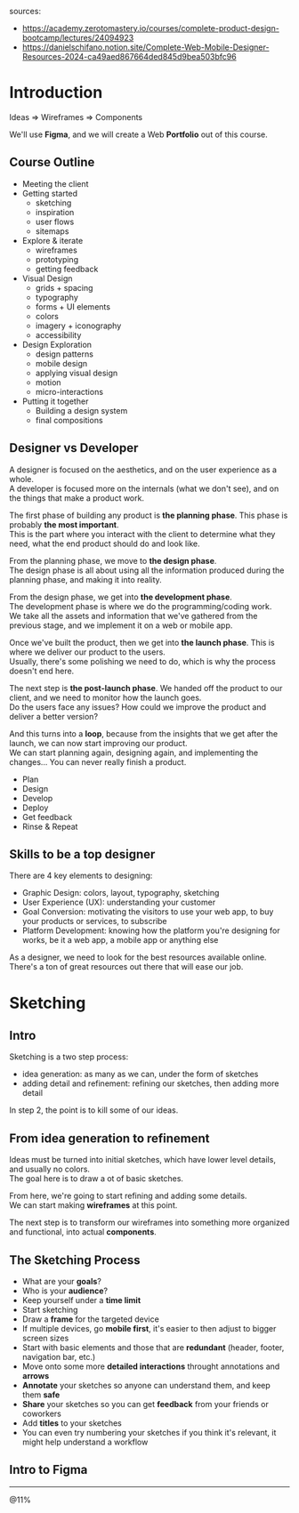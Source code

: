 sources:
- https://academy.zerotomastery.io/courses/complete-product-design-bootcamp/lectures/24094923
- https://danielschifano.notion.site/Complete-Web-Mobile-Designer-Resources-2024-ca49aed867664ded845d9bea503bfc96

# Introduction

Ideas => Wireframes => Components  

We'll use **Figma**, and we will create a Web **Portfolio** out of this course.

## Course Outline

- Meeting the client
- Getting started
  - sketching
  - inspiration
  - user flows
  - sitemaps
- Explore & iterate
  - wireframes
  - prototyping
  - getting feedback
- Visual Design
  - grids + spacing
  - typography
  - forms + UI elements
  - colors
  - imagery + iconography
  - accessibility
- Design Exploration
  - design patterns
  - mobile design
  - applying visual design
  - motion
  - micro-interactions
- Putting it together
  - Building a design system
  - final compositions

## Designer vs Developer

A designer is focused on the aesthetics, and on the user experience as a whole.  
A developer is focused more on the internals (what we don't see), and on the things that make a product work.  

The first phase of building any product is **the planning phase**. This phase is probably **the most important**.  
This is the part where you interact with the client to determine what they need, what the end product should do and look like.  

From the planning phase, we move to **the design phase**.  
The design phase is all about using all the information produced during the planning phase, and making it into reality.  

From the design phase, we get into **the development phase**.  
The development phase is where we do the programming/coding work.  
We take all the assets and information that we've gathered from the previous stage, and we implement it on a web or mobile app.  

Once we've built the product, then we get into **the launch phase**. This is where we deliver our product to the users.  
Usually, there's some polishing we need to do, which is why the process doesn't end here.  

The next step is **the post-launch phase**. We handed off the product to our client, and we need to monitor how the launch goes.  
Do the users face any issues? How could we improve the product and deliver a better version?  

And this turns into a **loop**, because from the insights that we get after the launch, we can now start improving our product.  
We can start planning again, designing again, and implementing the changes... You can never really finish a product.  

- Plan
- Design
- Develop
- Deploy
- Get feedback
- Rinse & Repeat

## Skills to be a top designer

There are 4 key elements to designing:
- Graphic Design: colors, layout, typography, sketching
- User Experience (UX): understanding your customer
- Goal Conversion: motivating the visitors to use your web app, to buy your products or services, to subscribe
- Platform Development: knowing how the platform you're designing for works, be it a web app, a mobile app or anything else

As a designer, we need to look for the best resources available online. There's a ton of great resources out there that will ease our job.  

# Sketching

## Intro

Sketching is a two step process:
- idea generation: as many as we can, under the form of sketches
- adding detail and refinement: refining our sketches, then adding more detail

In step 2, the point is to kill some of our ideas.  

## From idea generation to refinement 

Ideas must be turned into initial sketches, which have lower level details, and usually no colors.  
The goal here is to draw a ot of basic sketches.  

From here, we're going to start refining and adding some details.  
We can start making **wireframes** at this point.  

The next step is to transform our wireframes into something more organized and functional, into actual **components**.  

## The Sketching Process

- What are your **goals**?
- Who is your **audience**?
- Keep yourself under a **time limit**
- Start sketching
- Draw a **frame** for the targeted device
- If multiple devices, go **mobile first**, it's easier to then adjust to bigger screen sizes
- Start with basic elements and those that are **redundant** (header, footer, navigation bar, etc.)
- Move onto some more **detailed interactions** throught annotations and **arrows**
- **Annotate** your sketches so anyone can understand them, and keep them **safe**
- **Share** your sketches so you can get **feedback** from your friends or coworkers
- Add **titles** to your sketches
- You can even try numbering your sketches if you think it's relevant, it might help understand a workflow

## Intro to Figma






---
@11%
